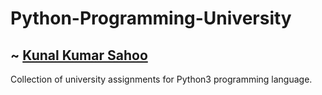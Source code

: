 # Python-Programming-University
## ~ [Kunal Kumar Sahoo](https://linkedin.com/in/kunal-kumar-sahoo)

Collection of university assignments for Python3 programming language.